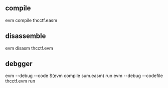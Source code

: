 compile
---

evm compile thcctf.easm


disassemble
---

evm disasm thcctf.evm

debgger
---

evm --debug --code $(evm compile sum.easm) run
evm --debug --codefile thcctf.evm run
